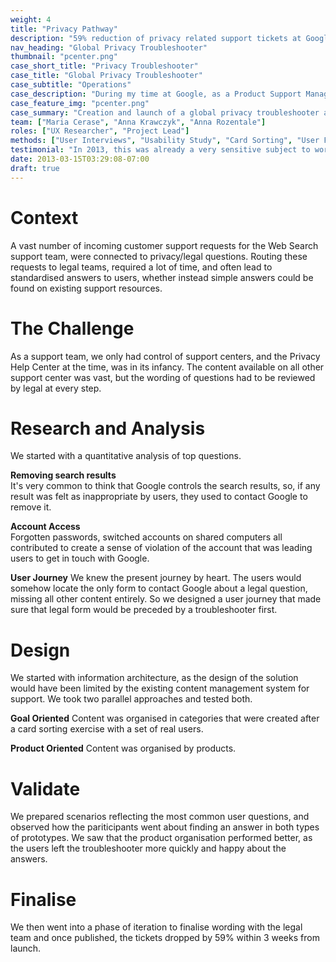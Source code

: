 ```yaml
---
weight: 4
title: "Privacy Pathway"
description: "59% reduction of privacy related support tickets at Google"
nav_heading: "Global Privacy Troubleshooter"
thumbnail: "pcenter.png"
case_short_title: "Privacy Troubleshooter"
case_title: "Global Privacy Troubleshooter"
case_subtitle: "Operations"
case_description: "During my time at Google, as a Product Support Manager for Web Search I lead the team in the creation and launch of the first cross product, global privacy troubleshooter for Google "
case_feature_img: "pcenter.png"
case_summary: "Creation and launch of a global privacy troubleshooter at Google"
team: ["Maria Cerase", "Anna Krawczyk", "Anna Rozentale"]
roles: ["UX Researcher", "Project Lead"]
methods: ["User Interviews", "Usability Study", "Card Sorting", "User Flow", "Prototyping"]
testimonial: "In 2013, this was already a very sensitive subject to work on, especially for such a global company."
date: 2013-03-15T03:29:08-07:00
draft: true
---
```


# Context

A vast number of incoming customer support requests for the Web Search support team, were connected to privacy/legal questions. Routing these requests to legal teams, required a lot of time, and often lead to standardised answers to users, whether instead simple answers could be found on existing support resources.


# The Challenge

As a support team, we only had control of support centers, and the Privacy Help Center at the time, was in its infancy. The content available on all other support center was vast, but the wording of questions had to be reviewed by legal at every step.

# Research and Analysis

We started with a quantitative analysis of top questions. 

**Removing search results**
<br>It's very common to think that Google controls the search results, so, if any result was felt as inappropriate by users, they used to contact Google to remove it. 

**Account Access**
<br>Forgotten passwords, switched accounts on shared computers all contributed to create a sense of violation of the account that was leading users to get in touch with Google.


**User Journey**
We knew the present journey by heart. The users would somehow locate the only form to contact Google about a legal question, missing all other content entirely. So we designed a user journey that made sure that legal form would be preceded by a troubleshooter first.
         
# Design

We started with information architecture, as the design of the solution would have been limited by the existing content management system for support. We took two parallel approaches and tested both. 

**Goal Oriented**
Content was organised in categories that were created after a card sorting exercise with a set of real users.

**Product Oriented**
Content was organised by products.

# Validate

We prepared scenarios reflecting the most common user questions, and observed how the pariticipants went about finding an answer in both types of prototypes. We saw that the product organisation performed better, as the users left the troubleshooter more quickly and happy about the answers.


# Finalise

We then went into a phase of iteration to finalise wording with the legal team and once published, the tickets dropped by 59% within 3 weeks from launch.
